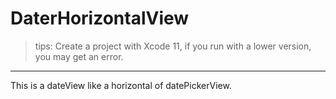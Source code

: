 # DaterHorizontalView


> tips: Create a project with Xcode 11, if you run with a lower version, you may get an error.

-------

This is a dateView like a horizontal of datePickerView.


